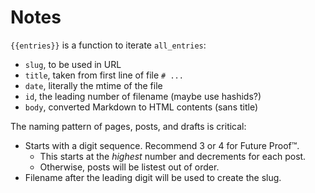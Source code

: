 # Notes

`{{entries}}` is a function to iterate `all_entries`:

- `slug`, to be used in URL
- `title`, taken from first line of file `# ...`
- `date`, literally the mtime of the file
- `id`, the leading number of filename (maybe use hashids?)
- `body`, converted Markdown to HTML contents (sans title)

The naming pattern of pages, posts, and drafts is critical:

- Starts with a digit sequence. Recommend 3 or 4 for Future Proof&trade;.
    - This starts at the _highest_ number and decrements for each post.
    - Otherwise, posts will be listest out of order.
- Filename after the leading digit will be used to create the slug.
